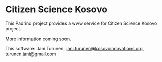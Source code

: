 # Citizen Science Kosovo

This Padrino project provides a www service for Citizen Science Kosovo
project.

More information coming soon.


This software: Jani Turunen, jani.turunen@kosovoinnovations.org,
turunen.jani@gmail.com
